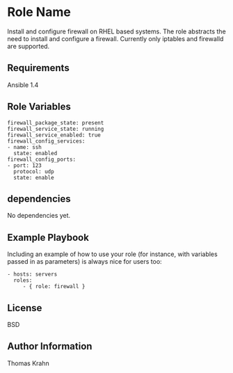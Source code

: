 Role Name
=========

Install and configure firewall on RHEL based systems. 
The role abstracts the need to install and configure a firewall. Currently only iptables and firewalld are supported.

Requirements
------------

Ansible 1.4

Role Variables
--------------


    firewall_package_state: present
    firewall_service_state: running
    firewall_service_enabled: true
    firewall_config_services:
    - name: ssh
      state: enabled
    firewall_config_ports:
    - port: 123
      protocol: udp
      state: enable

dependencies
------------

No dependencies yet.

Example Playbook
----------------

Including an example of how to use your role (for instance, with variables passed in as parameters) is always nice for users too:

    - hosts: servers
      roles:
         - { role: firewall }

License
-------

BSD

Author Information
------------------

Thomas Krahn
